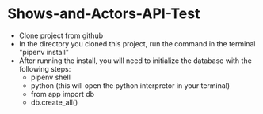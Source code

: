 # Shows-and-Actors-API-Test

- Clone project from github <br />
- In the directory you cloned this project, run the command in the terminal "pipenv install" <br />
- After running the install, you will need to initialize the database with the following steps: <br />
    * pipenv shell <br />
    * python (this will open the python interpretor in your terminal) <br />
    * from app import db <br />
    * db.create_all() <br />
